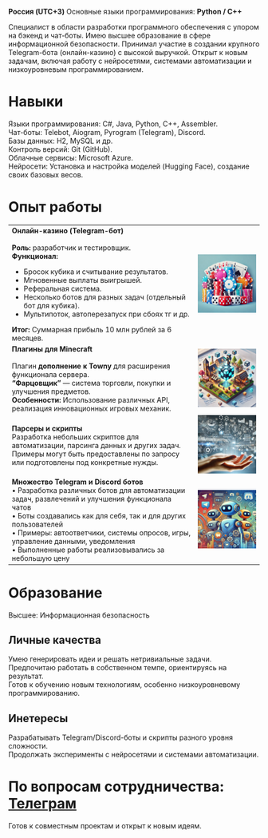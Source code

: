 **Россия (UTC+3)**
Основные языки программирования: **Python / C++**  
  
Специалист в области разработки программного обеспечения с упором на бэкенд и чат-боты. Имею высшее образование в сфере информационной безопасности. Принимал участие в создании крупного Telegram-бота (онлайн-казино) с высокой выручкой. Открыт к новым задачам, включая работу с нейросетями, системами автоматизации и низкоуровневым программированием.  
  
# Навыки  
Языки программирования: C#, Java, Python, C++, Assembler.  
Чат-боты: Telebot, Aiogram, Pyrogram (Telegram), Discord.  
Базы данных: H2, MySQL и др.  
Контроль версий: Git (GitHub).  
Облачные сервисы: Microsoft Azure.  
Нейросети: Установка и настройка моделей (Hugging Face), создание своих базовых весов.  
# Опыт работы  
|                                                                                    |                                                                            |
|-------------------------------------------------------------------------------------------|--------------------------------------------------------------------------------------|
|**Онлайн-казино (Telegram-бот)**<br><br> **Роль:** разработчик и тестировщик.  <br> **Функционал:**  <ul><li>Бросок кубика и считывание результатов.</li><li>Мгновенные выплаты выигрышей.</li><li>Реферальная система.</li><li>Несколько ботов для разных задач (отдельный бот для кубика).</li><li>Мультипоток, автоперезапуск при сбоях тг и др.</li></ul> **Итог:** Суммарная прибыль 10 млн рублей за 6 месяцев. | <img width="300px" src="https://github.com/MrDeer17/MrDeer17/blob/main/casino" alt="qr"/> |                                                     |
| **Плагины для Minecraft**<br><br> Плагин **дополнение к Towny** для расширения функционала сервера.  <br> **“Фарцовщик”** — система торговли, покупки и улучшения предметов.  <br> **Особенности:** Использование различных API, реализация инновационных игровых механик. | <img width="300px" src="https://github.com/MrDeer17/MrDeer17/blob/main/plugins.webp" alt="qr"/>                                                                                     |
| **Парсеры и скрипты** <br> Разработка небольших скриптов для автоматизации, парсинга данных и других задач. <br> Примеры могут быть предоставлены по запросу или подготовлены под конкретные нужды. | <img width="300px" src="https://github.com/MrDeer17/MrDeer17/blob/main/scripts.webp" alt="qr"/>                                                                                     |
| **Множество Telegram и Discord ботов** <br> • Разработка различных ботов для автоматизации задач, развлечений и улучшения функционала чатов  <br>• Боты создавались как для себя, так и для других пользователей  <br>• Примеры: автоответчики, системы опросов, игры, управление данными, уведомления  <br>• Выполненные работы реализовывались за небольшую цену   | <img width="300px" src="https://github.com/MrDeer17/MrDeer17/blob/main/bots.webp" alt="qr"/>                                                                                     |
  
# Образование  
Высшее: Информационная безопасность  
  
## Личные качества  
Умею генерировать идеи и решать нетривиальные задачи.  
Предпочитаю работать в собственном темпе, ориентируясь на результат.  
Готов к обучению новым технологиям, особенно низкоуровневому программированию.  
  
## Инетересы  
Разрабатывать Telegram/Discord-боты и скрипты разного уровня сложности.  
Продолжать эксперименты с нейросетями и системами автоматизации.  
  
# По вопросам сотрудничества: [Телеграм](https://t.me/Nnicolay1)  
Готов к совместным проектам и открыт к новым идеям.  
